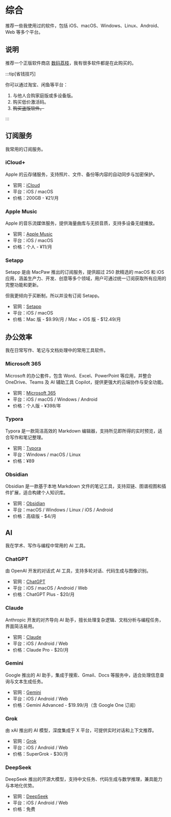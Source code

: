 # 综合

推荐一些我使用过的软件，包括 iOS、macOS、Windows、Linux、Android、Web 等多个平台。

## 说明

推荐一个正版软件商店 [数码荔枝](https://lizhi.shop)，我有很多软件都是在此购买的。

:::tip[省钱技巧]

你可以通过淘宝、闲鱼等平台：

1. 与他人合购家庭版或多设备版。
2. 购买低价激活码。
3. ~~购买盗版软件。~~

:::

## 订阅服务

我常用的订阅服务。

### iCloud+

Apple 的云存储服务，支持照片、文件、备份等内容的自动同步与加密保护。

- 官网：[iCloud](https://www.icloud.com.cn)
- 平台：iOS / macOS
- 价格：200GB - ¥21/月

### Apple Music

Apple 的音乐流媒体服务，提供海量曲库与无损音质，支持多设备无缝播放。

- 官网：[Apple Music](https://www.apple.com.cn/apple-music/)
- 平台：iOS / macOS
- 价格：个人 - ¥11/月

### Setapp

Setapp 是由 MacPaw 推出的订阅服务，提供超过 250 款精选的 macOS 和 iOS 应用，涵盖生产力、开发、创意等多个领域，用户可通过统一订阅获取所有应用的完整功能和更新。

但我更倾向于买断制，所以并没有订阅 Setapp。

- 官网：[Setapp](https://setapp.com)
- 平台：iOS / macOS
- 价格：Mac 版 - \$9.99/月 / Mac + iOS 版 - \$12.49/月

## 办公效率

我在日常写作、笔记与文档处理中的常用工具软件。

### Microsoft 365

Microsoft 的办公套件，包含 Word、Excel、PowerPoint 等应用，并整合 OneDrive、Teams 及 AI 辅助工具 Copilot，提供更强大的云端协作与安全功能。

- 官网：[Microsoft 365](https://www.microsoft.com/zh-cn/microsoft-365)
- 平台：iOS / macOS / Windows / Android
- 价格：个人版 - ¥398/年

### Typora

Typora 是一款简洁高效的 Markdown 编辑器，支持所见即所得的实时预览，适合写作和笔记整理。

- 官网：[Typora](https://typora.io)
- 平台：Windows / macOS / Linux
- 价格：¥89

### Obsidian

Obsidian 是一款基于本地 Markdown 文件的笔记工具，支持双链、图谱视图和插件扩展，适合构建个人知识库。

- 官网：[Obsidian](https://obsidian.md)
- 平台：macOS / Windows / Linux / iOS / Android
- 价格：高级版 - \$4/月

## AI

我在学术、写作与编程中常用的 AI 工具。

### ChatGPT

由 OpenAI 开发的对话式 AI 工具，支持多轮对话、代码生成与图像识别。

- 官网：[ChatGPT](https://chatgpt.com)
- 平台：iOS / macOS / Android / Web
- 价格：ChatGPT Plus - \$20/月

### Claude

Anthropic 开发的对齐导向 AI 助手，擅长处理复杂逻辑、文档分析与编程任务，界面简洁易用。

- 官网：[Claude](https://claude.ai)
- 平台：iOS / Android / Web
- 价格：Claude Pro - \$20/月

### Gemini

Google 推出的 AI 助手，集成于搜索、Gmail、Docs 等服务中，适合处理信息查询与文本生成任务。

- 官网：[Gemini](https://gemini.google.com)
- 平台：iOS / Android / Web
- 价格：Gemini Advanced - \$19.99/月（含 Google One 订阅）

### Grok

由 xAI 推出的 AI 模型，深度集成于 X 平台，可提供实时对话和上下文推荐。

- 官网：[Grok](https://grok.com)
- 平台：iOS / Android / Web
- 价格：SuperGrok - \$30/月

### DeepSeek

DeepSeek 推出的开源大模型，支持中文任务、代码生成与数学推理，兼具能力与本地化优势。

- 官网：[DeepSeek](https://chat.deepseek.com)
- 平台：iOS / Android / Web
- 价格：免费

